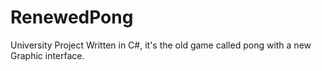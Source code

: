 # RenewedPong

University Project Written in C#, it's the old game called pong with a new Graphic interface.
